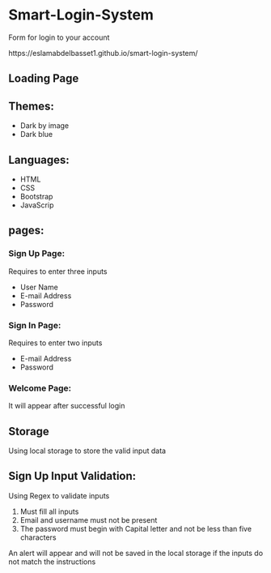 
<div>
  <h1>Smart-Login-System</h1>
  <p>Form for login to your account</p>
  <p> https://eslamabdelbasset1.github.io/smart-login-system/ </p>
</div>


<div>
 <h2>Loading Page</h2>
</div>

<div>
 <h2>Themes:</h2>
    <ul>
      <li>Dark by image</li>
      <li>Dark blue</li>
  </ul>
</div>

<div>
 <h2>Languages:</h2>
    <ul>
      <li>HTML</li>
      <li>CSS</li>
      <li>Bootstrap</li>
      <li>JavaScrip</li>
  </ul>
</div>

<div>
 <h2>pages:</h2>
    <h3>Sign Up Page: </h3>
      <p>Requires to enter three inputs </p>
        <ul>
          <li>User Name</li>
          <li>E-mail Address</li>
          <li>Password</li>
        </ul>
    <h3>Sign In Page:</h3>
      <p>Requires to enter two inputs  </p>
        <ul>
          <li>E-mail Address</li>
          <li>Password</li>
        </ul>
    <h3>Welcome Page: </h3>
    <P>It will appear after successful login</P>
</div>


<div>
  <h2>Storage</h2>
  <p>Using local storage to store the valid input data</p>
</div>

<div>
  <h2>Sign Up Input Validation:</h2>
    Using Regex to validate inputs
    <ol>
      <li>Must fill all inputs</li>
      <li>Email and username must not be present</li>
      <li>The password must begin with Capital letter and not be less than five characters </li>
    </ol>
</div>

 <p>An alert will appear and will not be saved in the local storage if the inputs do not match the instructions</p>